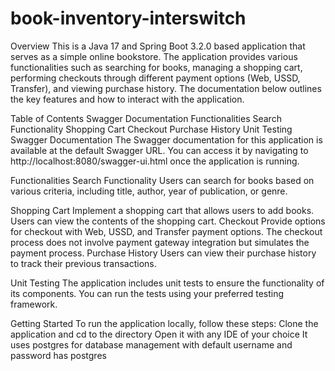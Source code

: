 # book-inventory-interswitch

Overview
This is a Java 17 and Spring Boot 3.2.0 based application that serves as a simple online bookstore. The application provides various functionalities such as searching for books, managing a shopping cart, performing checkouts through different payment options (Web, USSD, Transfer), and viewing purchase history. The documentation below outlines the key features and how to interact with the application.

Table of Contents
Swagger Documentation
Functionalities
Search Functionality
Shopping Cart
Checkout
Purchase History
Unit Testing
Swagger Documentation
The Swagger documentation for this application is available at the default Swagger URL. You can access it by navigating to http://localhost:8080/swagger-ui.html once the application is running.

Functionalities
Search Functionality
Users can search for books based on various criteria, including title, author, year of publication, or genre.

Shopping Cart
Implement a shopping cart that allows users to add books.
Users can view the contents of the shopping cart.
Checkout
Provide options for checkout with Web, USSD, and Transfer payment options.
The checkout process does not involve payment gateway integration but simulates the payment process.
Purchase History
Users can view their purchase history to track their previous transactions.

Unit Testing
The application includes unit tests to ensure the functionality of its components. You can run the tests using your preferred testing framework.

Getting Started
To run the application locally, follow these steps:
Clone the application and cd to the directory
Open it with any IDE of your choice
It uses postgres for database management with default username and password has postgres
